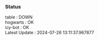 ### Status


table : DOWN  
hogwarts : OK  
icy-bot : OK  
Latest Update : 2024-07-26 13:11:37.967877
